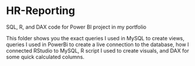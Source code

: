 # HR-Reporting
SQL, R, and DAX code for Power BI project in my portfolio

This folder shows you the exact queries I used in MySQL to create views, queries I used in PowerBi to create a live connection to the database, how I connected RStudio to MySQL, R script I used to create visuals, and DAX for some quick calculated columns.
